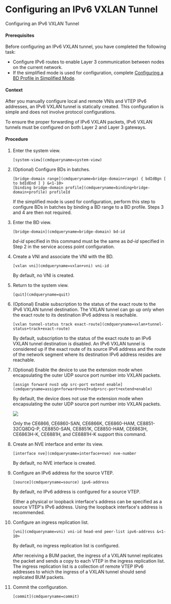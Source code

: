 Configuring an IPv6 VXLAN Tunnel
================================

Configuring an IPv6 VXLAN Tunnel

#### Prerequisites

Before configuring an IPv6 VXLAN tunnel, you have completed the following task:

* Configure IPv6 routes to enable Layer 3 communication between nodes on the current network.
* If the simplified mode is used for configuration, complete [Configuring a BD Profile in Simplified Mode](../vrp/dc_vrp_vxlan_cfg_bdprofile01.html).


#### Context

After you manually configure local and remote VNIs and VTEP IPv6 addresses, an IPv6 VXLAN tunnel is statically created. This configuration is simple and does not involve protocol configurations.

To ensure the proper forwarding of IPv6 VXLAN packets, IPv6 VXLAN tunnels must be configured on both Layer 2 and Layer 3 gateways.


#### Procedure

1. Enter the system view.
   
   
   ```
   [system-view](cmdqueryname=system-view)
   ```
2. (Optional) Configure BDs in batches.
   
   
   ```
   [bridge-domain range](cmdqueryname=bridge-domain+range) { bdIdBgn [ to bdIdEnd ] } &<1-10>
   [binding bridge-domain profile](cmdqueryname=binding+bridge-domain+profile) profileId
   ```
   
   If the simplified mode is used for configuration, perform this step to configure BDs in batches by binding a BD range to a BD profile. Steps 3 and 4 are then not required.
3. Enter the BD view.
   
   
   ```
   [bridge-domain](cmdqueryname=bridge-domain) bd-id
   ```
   
   *bd-id* specified in this command must be the same as *bd-id* specified in Step 2 in the service access point configuration.
4. Create a VNI and associate the VNI with the BD.
   
   
   ```
   [vxlan vni](cmdqueryname=vxlan+vni) vni-id
   ```
   
   By default, no VNI is created.
5. Return to the system view.
   
   
   ```
   [quit](cmdqueryname=quit)
   ```
6. (Optional) Enable subscription to the status of the exact route to the IPv6 VXLAN tunnel destination. The VXLAN tunnel can go up only when the exact route to its destination IPv6 address is reachable.
   
   
   ```
   [vxlan tunnel-status track exact-route](cmdqueryname=vxlan+tunnel-status+track+exact-route)
   ```
   
   By default, subscription to the status of the exact route to an IPv6 VXLAN tunnel destination is disabled. An IPv6 VXLAN tunnel is considered up if the exact route of its source IPv6 address and the route of the network segment where its destination IPv6 address resides are reachable.
7. (Optional) Enable the device to use the extension mode when encapsulating the outer UDP source port number into VXLAN packets.
   
   
   ```
   [assign forward nvo3 udp src-port extend enable](cmdqueryname=assign+forward+nvo3+udp+src-port+extend+enable)
   ```
   
   By default, the device does not use the extension mode when encapsulating the outer UDP source port number into VXLAN packets.
   
   ![](../public_sys-resources/note_3.0-en-us.png) 
   
   Only the CE6866, CE6860-SAN, CE6866K, CE6860-HAM, CE8851-32CQ8DQ-P, CE8850-SAN, CE8851K, CE8850-HAM, CE6863H, CE6863H-K, CE6881H, and CE6881H-K support this command.
8. Create an NVE interface and enter its view.
   
   
   ```
   [interface nve](cmdqueryname=interface+nve) nve-number
   ```
   
   By default, no NVE interface is created.
9. Configure an IPv6 address for the source VTEP.
   
   
   ```
   [source](cmdqueryname=source) ipv6-address
   ```
   
   By default, no IPv6 address is configured for a source VTEP.
   
   Either a physical or loopback interface's address can be specified as a source VTEP's IPv6 address. Using the loopback interface's address is recommended.
10. Configure an ingress replication list.
    
    
    ```
    [vni](cmdqueryname=vni) vni-id head-end peer-list ipv6-address &<1-10>
    ```
    
    By default, no ingress replication list is configured.
    
    After receiving a BUM packet, the ingress of a VXLAN tunnel replicates the packet and sends a copy to each VTEP in the ingress replication list. The ingress replication list is a collection of remote VTEP IPv6 addresses to which the ingress of a VXLAN tunnel should send replicated BUM packets.
11. Commit the configuration.
    
    
    ```
    [commit](cmdqueryname=commit)
    ```